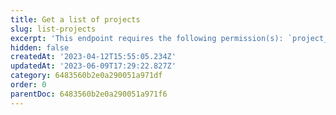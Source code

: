 ```yaml
---
title: Get a list of projects
slug: list-projects
excerpt: 'This endpoint requires the following permission(s): `project_configuration:projects:read`.'
hidden: false
createdAt: '2023-04-12T15:55:05.234Z'
updatedAt: '2023-06-09T17:29:22.827Z'
category: 6483560b2e0a290051a971df
order: 0
parentDoc: 6483560b2e0a290051a971f6
---
```

